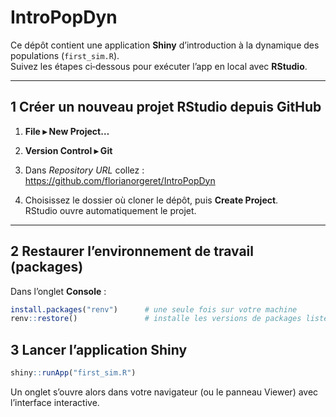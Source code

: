 # IntroPopDyn

Ce dépôt contient une application **Shiny** d’introduction à la dynamique des populations (`first_sim.R`).  
Suivez les étapes ci‑dessous pour exécuter l’app en local avec **RStudio**.

---

## 1 Créer un nouveau projet RStudio depuis GitHub

1. **File ▸ New Project…**  

2. **Version Control ▸ Git**  

3. Dans *Repository URL* collez :  https://github.com/florianorgeret/IntroPopDyn

4. Choisissez le dossier où cloner le dépôt, puis **Create Project**.  
RStudio ouvre automatiquement le projet.

---

## 2 Restaurer l’environnement de travail (packages)

Dans l’onglet **Console** :

```r
install.packages("renv")      # une seule fois sur votre machine
renv::restore()               # installe les versions de packages listées dans renv.lock
```

## 3 Lancer l’application Shiny

```r
shiny::runApp("first_sim.R")
```

Un onglet s’ouvre alors dans votre navigateur (ou le panneau Viewer) avec l’interface interactive.